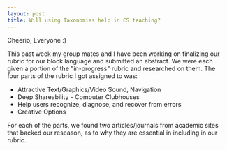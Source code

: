 ```yaml
---
layout: post
title: Will using Taxonomies help in CS teaching? 
---
```


Cheerio, Everyone :)

This past week my group mates and I have been working on finalizing our rubric for our block language and submitted an abstract. 
We were each given a portion of the "in-progress" rubric and researched on them. 
The four parts of the rubric I got assigned to was: 

* Attractive Text/Graphics/Video Sound, Navigation 
* Deep Shareability - Computer Clubhouses 
* Help users recognize, diagnose, and recover from errors
* Creative Options

For each of the parts, we found two articles/journals from academic sites that backed our reseason, as to why 
they are essential in including in our rubric. 
